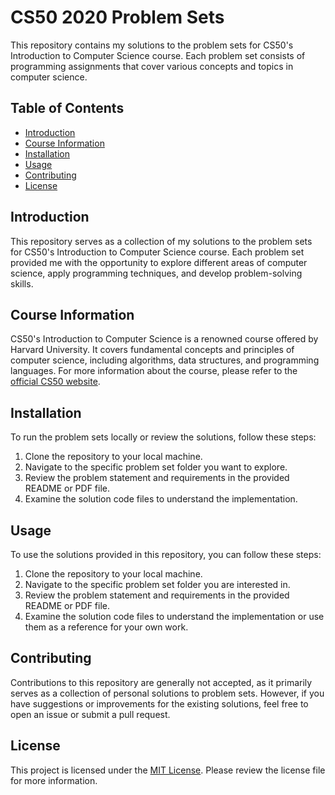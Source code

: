# CS50 2020 Problem Sets

This repository contains my solutions to the problem sets for CS50's Introduction to Computer Science course. Each problem set consists of programming assignments that cover various concepts and topics in computer science.

## Table of Contents

- [Introduction](#introduction)
- [Course Information](#course-information)
- [Installation](#installation)
- [Usage](#usage)
- [Contributing](#contributing)
- [License](#license)

## Introduction

This repository serves as a collection of my solutions to the problem sets for CS50's Introduction to Computer Science course. Each problem set provided me with the opportunity to explore different areas of computer science, apply programming techniques, and develop problem-solving skills.

## Course Information

CS50's Introduction to Computer Science is a renowned course offered by Harvard University. It covers fundamental concepts and principles of computer science, including algorithms, data structures, and programming languages. For more information about the course, please refer to the [official CS50 website](https://cs50.harvard.edu/x/2020).

## Installation

To run the problem sets locally or review the solutions, follow these steps:

1. Clone the repository to your local machine.
2. Navigate to the specific problem set folder you want to explore.
3. Review the problem statement and requirements in the provided README or PDF file.
4. Examine the solution code files to understand the implementation.

## Usage

To use the solutions provided in this repository, you can follow these steps:

1. Clone the repository to your local machine.
2. Navigate to the specific problem set folder you are interested in.
3. Review the problem statement and requirements in the provided README or PDF file.
4. Examine the solution code files to understand the implementation or use them as a reference for your own work.

## Contributing

Contributions to this repository are generally not accepted, as it primarily serves as a collection of personal solutions to problem sets. However, if you have suggestions or improvements for the existing solutions, feel free to open an issue or submit a pull request.

## License

This project is licensed under the [MIT License](LICENSE). Please review the license file for more information.
